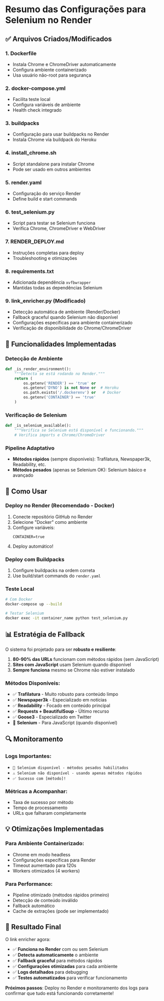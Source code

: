 # Resumo das Configurações para Selenium no Render

## ✅ Arquivos Criados/Modificados

### 1. **Dockerfile**
- Instala Chrome e ChromeDriver automaticamente
- Configura ambiente containerizado
- Usa usuário não-root para segurança

### 2. **docker-compose.yml**
- Facilita teste local
- Configura variáveis de ambiente
- Health check integrado

### 3. **buildpacks**
- Configuração para usar buildpacks no Render
- Instala Chrome via buildpack do Heroku

### 4. **install_chrome.sh**
- Script standalone para instalar Chrome
- Pode ser usado em outros ambientes

### 5. **render.yaml**
- Configuração do serviço Render
- Define build e start commands

### 6. **test_selenium.py**
- Script para testar se Selenium funciona
- Verifica Chrome, ChromeDriver e WebDriver

### 7. **RENDER_DEPLOY.md**
- Instruções completas para deploy
- Troubleshooting e otimizações

### 8. **requirements.txt**
- Adicionada dependência `xvfbwrapper`
- Mantidas todas as dependências Selenium

### 9. **link_enricher.py** (Modificado)
- Detecção automática de ambiente (Render/Docker)
- Fallback graceful quando Selenium não disponível
- Configurações específicas para ambiente containerizado
- Verificação de disponibilidade do Chrome/ChromeDriver

## 🔧 Funcionalidades Implementadas

### Detecção de Ambiente
```python
def _is_render_environment():
    """Detecta se está rodando no Render."""
    return (
        os.getenv('RENDER') == 'true' or 
        os.getenv('DYNO') is not None or  # Heroku
        os.path.exists('/.dockerenv') or   # Docker
        os.getenv('CONTAINER') == 'true'
    )
```

### Verificação de Selenium
```python
def _is_selenium_available():
    """Verifica se Selenium está disponível e funcionando."""
    # Verifica imports e Chrome/ChromeDriver
```

### Pipeline Adaptativo
- **Métodos rápidos** (sempre disponíveis): Trafilatura, Newspaper3k, Readability, etc.
- **Métodos pesados** (apenas se Selenium OK): Selenium básico e avançado

## 🚀 Como Usar

### Deploy no Render (Recomendado - Docker)
1. Conecte repositório GitHub no Render
2. Selecione "Docker" como ambiente
3. Configure variáveis:
   ```
   CONTAINER=true
   ```
4. Deploy automático!

### Deploy com Buildpacks
1. Configure buildpacks na ordem correta
2. Use build/start commands do `render.yaml`

### Teste Local
```bash
# Com Docker
docker-compose up --build

# Testar Selenium
docker exec -it container_name python test_selenium.py
```

## 📊 Estratégia de Fallback

O sistema foi projetado para ser **robusto e resiliente**:

1. **80-90% das URLs** funcionam com métodos rápidos (sem JavaScript)
2. **Sites com JavaScript** usam Selenium quando disponível
3. **Sempre funciona** mesmo se Chrome não estiver instalado

### Métodos Disponíveis:
- ✅ **Trafilatura** - Muito robusto para conteúdo limpo
- ✅ **Newspaper3k** - Especializado em notícias
- ✅ **Readability** - Focado em conteúdo principal
- ✅ **Requests + BeautifulSoup** - Último recurso
- ✅ **Goose3** - Especializado em Twitter
- 🔧 **Selenium** - Para JavaScript (quando disponível)

## 🔍 Monitoramento

### Logs Importantes:
- `🚀 Selenium disponível - métodos pesados habilitados`
- `⚠️ Selenium não disponível - usando apenas métodos rápidos`
- `✅ Sucesso com [método]!`

### Métricas a Acompanhar:
- Taxa de sucesso por método
- Tempo de processamento
- URLs que falharam completamente

## 💡 Otimizações Implementadas

### Para Ambiente Containerizado:
- Chrome em modo headless
- Configurações específicas para Render
- Timeout aumentado para 120s
- Workers otimizados (4 workers)

### Para Performance:
- Pipeline otimizado (métodos rápidos primeiro)
- Detecção de conteúdo inválido
- Fallback automático
- Cache de extrações (pode ser implementado)

## 🎯 Resultado Final

O link enricher agora:
- ✅ **Funciona no Render** com ou sem Selenium
- ✅ **Detecta automaticamente** o ambiente
- ✅ **Fallback graceful** para métodos rápidos
- ✅ **Configurações otimizadas** para cada ambiente
- ✅ **Logs detalhados** para debugging
- ✅ **Testes automatizados** para verificar funcionamento

**Próximos passos**: Deploy no Render e monitoramento dos logs para confirmar que tudo está funcionando corretamente!

